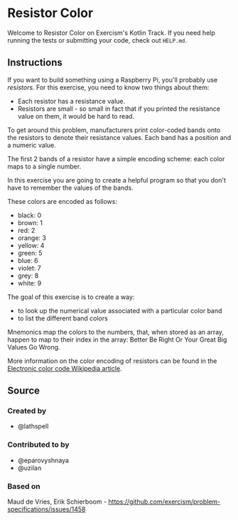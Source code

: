 # Resistor Color

Welcome to Resistor Color on Exercism's Kotlin Track.
If you need help running the tests or submitting your code, check out `HELP.md`.

## Instructions

If you want to build something using a Raspberry Pi, you'll probably use _resistors_.
For this exercise, you need to know two things about them:

- Each resistor has a resistance value.
- Resistors are small - so small in fact that if you printed the resistance value on them, it would be hard to read.

To get around this problem, manufacturers print color-coded bands onto the resistors to denote their resistance values.
Each band has a position and a numeric value.

The first 2 bands of a resistor have a simple encoding scheme: each color maps to a single number.

In this exercise you are going to create a helpful program so that you don't have to remember the values of the bands.

These colors are encoded as follows:

- black: 0
- brown: 1
- red: 2
- orange: 3
- yellow: 4
- green: 5
- blue: 6
- violet: 7
- grey: 8
- white: 9

The goal of this exercise is to create a way:

- to look up the numerical value associated with a particular color band
- to list the different band colors

Mnemonics map the colors to the numbers, that, when stored as an array, happen to map to their index in the array:
Better Be Right Or Your Great Big Values Go Wrong.

More information on the color encoding of resistors can be found in the [Electronic color code Wikipedia article][e-color-code].

[e-color-code]: https://en.wikipedia.org/wiki/Electronic_color_code

## Source

### Created by

- @lathspell

### Contributed to by

- @eparovyshnaya
- @uzilan

### Based on

Maud de Vries, Erik Schierboom - https://github.com/exercism/problem-specifications/issues/1458